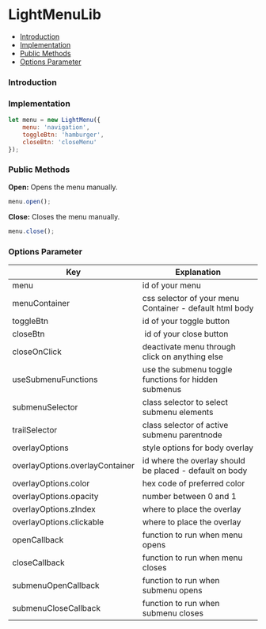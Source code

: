 # LightMenuLib

* [Introduction](#introduction)
* [Implementation](#implementation)
* [Public Methods](#public-methods)
* [Options Parameter](#options-parameter)

### Introduction



### Implementation

``` javascript
let menu = new LightMenu({
    menu: 'navigation',
    toggleBtn: 'hamburger',
    closeBtn: 'closeMenu'
});
```

### Public Methods

**Open:** Opens the menu manually.
``` javascript
menu.open();
```

**Close:** Closes the menu manually.
``` javascript
menu.close();
```

### Options Parameter

Key | Explanation
--- | ---
menu | id of your menu
menuContainer | css selector of your menu Container - default html body
toggleBtn | id of your toggle button
closeBtn | id of your close button
closeOnClick | deactivate menu through click on anything else
useSubmenuFunctions | use the submenu toggle functions for hidden submenus
submenuSelector | class selector to select submenu elements
trailSelector | class selector of active submenu parentnode
overlayOptions | style options for body overlay
overlayOptions.overlayContainer | id where the overlay should be placed - default on body
overlayOptions.color | hex code of preferred color
overlayOptions.opacity | number between 0 and 1
overlayOptions.zIndex | where to place the overlay
overlayOptions.clickable | where to place the overlay
openCallback | function to run when menu opens
closeCallback | function to run when menu closes
submenuOpenCallback | function to run when submenu opens
submenuCloseCallback | function to run when submenu closes
